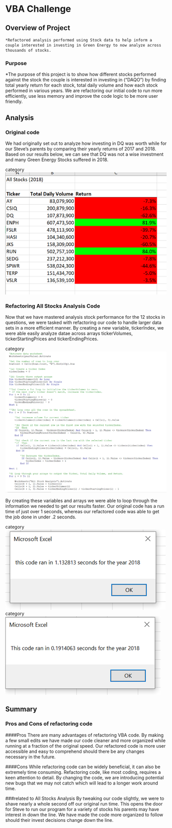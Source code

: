 # VBA Challenge
## Overview of Project
	*Refactored analysis performed using Stock data to help inform a couple interested in investing in Green Energy to now analyze across thousands of stocks.

### Purpose

*The purpose of this project is to show how different stocks performed against the stock the couple is interested in investing in (“DAQO”) by finding total yearly return for each stock, total daily volume and how each stock performed in various years. We are refactoring our initial code to run more efficiently, use less memory and improve the code logic to be more user friendly.

## Analysis 
### Original code 
We had originally set out to analyze how investing in DQ was worth while for our Steve’s parents by comparing their yearly returns of 2017 and 2018. Based on our results below, we can see that DQ was not a wise investment and many Green Energy Stocks suffered in 2018.

category![AllStocksAnalysis_2018]( AllStocksAnalysis_2018.PNG) 

### Refactoring All Stocks Analysis Code
Now that we have mastered analysis stock performance for the 12 stocks in questions, we were tasked with refactoring our code to handle larger data sets in a more efficient manner. By creating a new variable, tickerIndex, we were able easily analyze datae across arrays tickerVolumes, tickerStartingPrices and tickerEndingPrices. 

 
category![VBA_Challenge_Refactored]( VBA_Challenge_Refactored.PNG)

By creating these variables and arrays we were able to loop through the information we needed to get our results faster. Our original code has a run time of just over 1 seconds, whereas our refactored code was able to get the job done in under .2 seconds.

category![VBA_2018_originalCode](VBA_2018_originalCode.PNG)
category![VBA_Challenge_2018Updated](VBA_Challenge_2018Updated.PNG)


## Summary
### Pros and Cons of refactoring code
####Pros
There are many advantages of refactoring VBA code. By making a few small edits we have made our code cleaner and more organized while running at a fraction of the original speed. Our refactored code is more user accessible and easy to comprehend should there be any changes necessary in the future.

####Cons
While refactoring code can be widely beneficial, it can also be extremely time consuming. Refactoring code, like most coding, requires a keen attention to detail. By changing the code, we are introducing potential new bugs that we may not catch which will lead to a longer work around time.


###related to All Stocks Analysis
By tweaking our code slightly, we were to shave nearly a whole second off our original run time. This opens the door for Steve to run our program for a variety of stocks his parents may have interest in down the line. We have made the code more organized to follow should their invest decisions change down the line.

